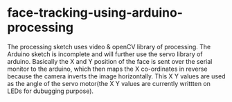 # face-tracking-using-arduino-processing
The processing sketch uses video &amp; openCV library of processing. The Arduino sketch is incomplete and will further use the servo library of arduino. Basically the X and Y position of the face is sent over the serial monitor to the arduino, which then maps the X co-ordinates in reverse because the camera inverts the image horizontally. This X Y values are used as the angle of the servo motor(the X Y values are currently writtten on LEDs for dubugging purpose).
